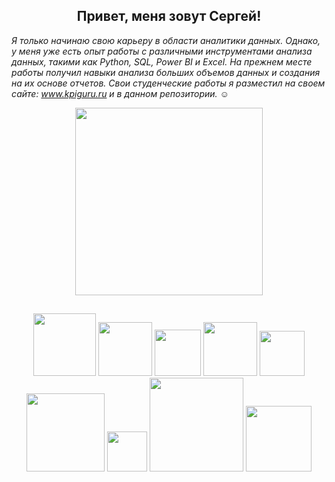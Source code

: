 <h2 align='center'> Привет, меня зовут Сергей!</h2>


_Я только начинаю свою карьеру в области аналитики данных. Однако, у меня уже есть опыт работы с различными инструментами анализа данных, такими как Python, SQL, Power BI и Excel. На прежнем месте работы получил навыки анализа больших объемов данных и создания на их основе отчетов.
Свои студенческие работы я разместил на своем сайте: www.kpiguru.ru и в данном репозитории._ :relaxed:


<div id="header" align="center">
  <img src="https://media.giphy.com/media/3kPDmoWdBpQPNhCnUG/giphy.gif" width="300"/>
</div>

<h2 align='center'>   </h2>

<div align="center">
<img src="https://img.shields.io/badge/Python-blue?style=python&logo=python&logoColor=white" width="100"/>  <img src="https://img.shields.io/badge/Power BI-orange?style=mySQL&logo=Power BIL&logoColor=black" width="86"/> <img src="https://img.shields.io/badge/SQL-blue?style=mySQL&logo=mySQL&logoColor=white" width="74"/> <img src="https://img.shields.io/badge/HTML-orange?style=HTML5&logo=HTML5&logoColor=white" width="86"/> <img src="https://img.shields.io/badge/CSS-green?style=CSS3&logo=CSS3&logoColor=white" width="72"/> <img src="https://img.shields.io/badge/Wordpress-blue?style=Wordpress&logo=Wordpress&logoColor=white" width="125"/>  <img src="https://img.shields.io/badge/Git-black?style=Git&logo=Git&logoColor=white" width="64"/> <img src="https://img.shields.io/badge/Google Colab-gray?style=Google Colab&logo=Google Colab&logoColor=gold" width="150"/> <img src="https://img.shields.io/badge/Office 2019-orange?style=Office 2019&logo=Office 2019&logoColor=white" width="105"/>
</div>


